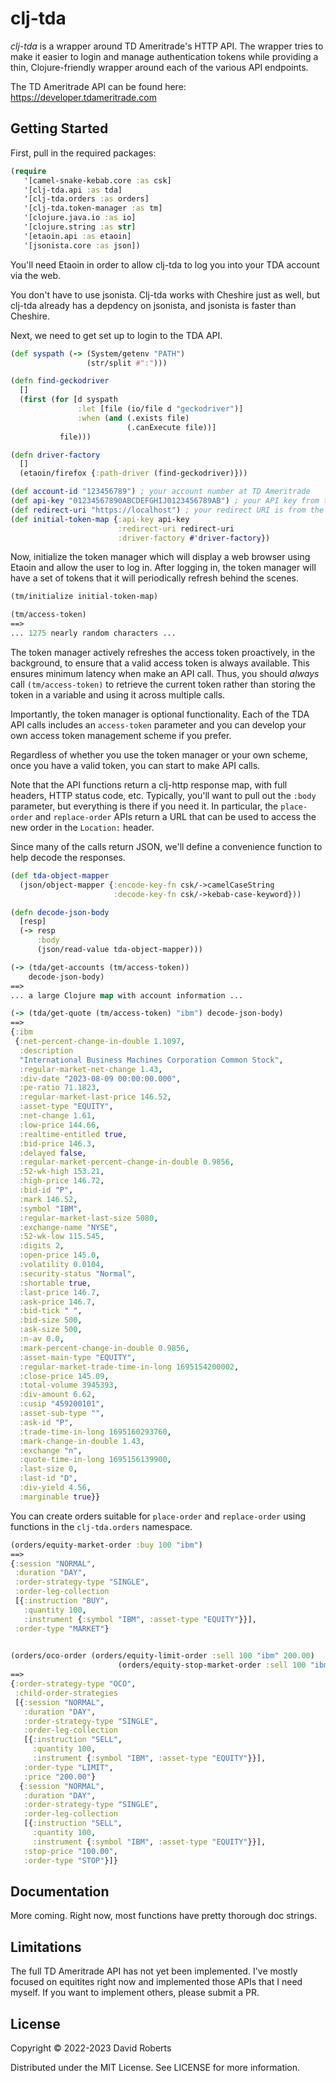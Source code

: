 # clj-tda

*clj-tda* is a wrapper around TD Ameritrade's HTTP API. The wrapper
tries to make it easier to login and manage authentication tokens
while providing a thin, Clojure-friendly wrapper around each of the
various API endpoints.

The TD Ameritrade API can be found here: <https://developer.tdameritrade.com>

## Getting Started

First, pull in the required packages:

```clojure
(require
   '[camel-snake-kebab.core :as csk]
   '[clj-tda.api :as tda]
   '[clj-tda.orders :as orders]
   '[clj-tda.token-manager :as tm]
   '[clojure.java.io :as io]
   '[clojure.string :as str]
   '[etaoin.api :as etaoin]
   '[jsonista.core :as json])
```

You'll need Etaoin in order to allow clj-tda to log you into your TDA
account via the web.

You don't have to use jsonista. Clj-tda works with Cheshire just as
well, but clj-tda already has a depdency on jsonista, and jsonista is
faster than Cheshire.

Next, we need to get set up to login to the TDA API.

```clojure
(def syspath (-> (System/getenv "PATH")
                 (str/split #":")))

(defn find-geckodriver
  []
  (first (for [d syspath
               :let [file (io/file d "geckodriver")]
               :when (and (.exists file)
                          (.canExecute file))]
           file)))

(defn driver-factory
  []
  (etaoin/firefox {:path-driver (find-geckodriver)}))

(def account-id "123456789") ; your account number at TD Ameritrade
(def api-key "01234567890ABCDEFGHIJ0123456789AB") ; your API key from the TDA API portal
(def redirect-uri "https://localhost") ; your redirect URI is from the TDA API portal
(def initial-token-map {:api-key api-key
                        :redirect-uri redirect-uri
                        :driver-factory #'driver-factory})
```

Now, initialize the token manager which will display a web browser
using Etaoin and allow the user to log in. After logging in, the token
manager will have a set of tokens that it will periodically refresh
behind the scenes.

```clojure
(tm/initialize initial-token-map)

(tm/access-token)
==>
... 1275 nearly random characters ...
```

The token manager actively refreshes the access token proactively, in
the background, to ensure that a valid access token is always
available. This ensures minimum latency when make an API call. Thus,
you should _always_ call `(tm/access-token)` to retrieve the current
token rather than storing the token in a variable and using it across
multiple calls.

Importantly, the token manager is optional functionality. Each of the
TDA API calls includes an `access-token` parameter and you can develop
your own access token management scheme if you prefer.

Regardless of whether you use the token manager or your own scheme,
once you have a valid token, you can start to make API calls.

Note that the API functions return a clj-http response map, with full
headers, HTTP status code, etc. Typically, you'll want to pull out the
`:body` parameter, but everything is there if you need it. In
particular, the `place-order` and `replace-order` APIs return a URL
that can be used to access the new order in the `Location:` header.

Since many of the calls return JSON, we'll define a
convenience function to help decode the responses.

```clojure
(def tda-object-mapper
  (json/object-mapper {:encode-key-fn csk/->camelCaseString
                       :decode-key-fn csk/->kebab-case-keyword}))

(defn decode-json-body
  [resp]
  (-> resp
      :body
      (json/read-value tda-object-mapper)))

(-> (tda/get-accounts (tm/access-token))
    decode-json-body)
==>
... a large Clojure map with account information ...

(-> (tda/get-quote (tm/access-token) "ibm") decode-json-body)
==>
{:ibm
 {:net-percent-change-in-double 1.1097,
  :description
  "International Business Machines Corporation Common Stock",
  :regular-market-net-change 1.43,
  :div-date "2023-08-09 00:00:00.000",
  :pe-ratio 71.1823,
  :regular-market-last-price 146.52,
  :asset-type "EQUITY",
  :net-change 1.61,
  :low-price 144.66,
  :realtime-entitled true,
  :bid-price 146.3,
  :delayed false,
  :regular-market-percent-change-in-double 0.9856,
  :52-wk-high 153.21,
  :high-price 146.72,
  :bid-id "P",
  :mark 146.52,
  :symbol "IBM",
  :regular-market-last-size 5080,
  :exchange-name "NYSE",
  :52-wk-low 115.545,
  :digits 2,
  :open-price 145.0,
  :volatility 0.0104,
  :security-status "Normal",
  :shortable true,
  :last-price 146.7,
  :ask-price 146.7,
  :bid-tick " ",
  :bid-size 500,
  :ask-size 500,
  :n-av 0.0,
  :mark-percent-change-in-double 0.9856,
  :asset-main-type "EQUITY",
  :regular-market-trade-time-in-long 1695154200002,
  :close-price 145.09,
  :total-volume 3945393,
  :div-amount 6.62,
  :cusip "459200101",
  :asset-sub-type "",
  :ask-id "P",
  :trade-time-in-long 1695160293760,
  :mark-change-in-double 1.43,
  :exchange "n",
  :quote-time-in-long 1695156139900,
  :last-size 0,
  :last-id "D",
  :div-yield 4.56,
  :marginable true}}
```

You can create orders suitable for `place-order` and `replace-order` using functions in the `clj-tda.orders` namespace.

```clojure
(orders/equity-market-order :buy 100 "ibm")
==>
{:session "NORMAL",
 :duration "DAY",
 :order-strategy-type "SINGLE",
 :order-leg-collection
 [{:instruction "BUY",
   :quantity 100,
   :instrument {:symbol "IBM", :asset-type "EQUITY"}}],
 :order-type "MARKET"}
 

(orders/oco-order (orders/equity-limit-order :sell 100 "ibm" 200.00)
                        (orders/equity-stop-market-order :sell 100 "ibm" 100.00))
==>
{:order-strategy-type "OCO",
 :child-order-strategies
 [{:session "NORMAL",
   :duration "DAY",
   :order-strategy-type "SINGLE",
   :order-leg-collection
   [{:instruction "SELL",
     :quantity 100,
     :instrument {:symbol "IBM", :asset-type "EQUITY"}}],
   :order-type "LIMIT",
   :price "200.00"}
  {:session "NORMAL",
   :duration "DAY",
   :order-strategy-type "SINGLE",
   :order-leg-collection
   [{:instruction "SELL",
     :quantity 100,
     :instrument {:symbol "IBM", :asset-type "EQUITY"}}],
   :stop-price "100.00",
   :order-type "STOP"}]}
```

## Documentation

More coming. Right now, most functions have pretty thorough doc strings.


## Limitations

The full TD Ameritrade API has not yet been implemented. I've mostly
focused on equitites right now and implemented those APIs that I need
myself. If you want to implement others, please submit a PR.

## License

Copyright © 2022-2023 David Roberts

Distributed under the MIT License. See LICENSE for more information.
